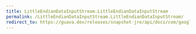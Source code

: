 ```yaml
---
title: LittleEndianDataInputStream.LittleEndianDataInputStream
permalink: /LittleEndianDataInputStream.LittleEndianDataInputStream/
redirect_to: https://guava.dev/releases/snapshot-jre/api/docs/com/google/common/io/LittleEndianDataInputStream.html#LittleEndianDataInputStream-java.io.InputStream-
---
```

